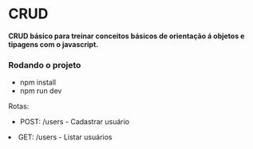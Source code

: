 # CRUD 

<strong>CRUD básico para treinar conceitos básicos de orientação á objetos e tipagens com o javascript.</strong>

<h3>Rodando o projeto</h3>
<ul>
  <li>npm install</li>
  <li>npm run dev</li>
</ul>

</h3>Rotas: </h3>
<ul>
  <li>POST: /users - Cadastrar usuário</ul>
  <li>GET: /users - Listar usuários </li>
    
</ul>
